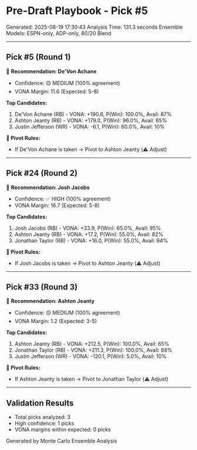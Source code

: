 # Pre-Draft Playbook - Pick #5

Generated: 2025-08-19 17:30:43
Analysis Time: 131.3 seconds
Ensemble Models: ESPN-only, ADP-only, 80/20 Blend

---

## Pick #5 (Round 1)
🎯 **Recommendation: De'Von Achane**
- Confidence: 🟡 MEDIUM (100% agreement)
- VONA Margin: 11.6 (Expected: 5-8)

**Top Candidates:**
1. De'Von Achane (RB) - VONA: +190.6, P(Win): 100.0%, Avail: 87%
2. Ashton Jeanty (RB) - VONA: +179.0, P(Win): 96.0%, Avail: 65%
3. Justin Jefferson (WR) - VONA: -6.1, P(Win): 60.0%, Avail: 10%

**🔄 Pivot Rules:**
- If De'Von Achane is taken → Pivot to Ashton Jeanty (⚠️ Adjust)

---

## Pick #24 (Round 2)
🎯 **Recommendation: Josh Jacobs**
- Confidence: ✅ HIGH (100% agreement)
- VONA Margin: 16.7 (Expected: 5-8)

**Top Candidates:**
1. Josh Jacobs (RB) - VONA: +33.9, P(Win): 65.0%, Avail: 95%
2. Ashton Jeanty (RB) - VONA: +17.2, P(Win): 55.0%, Avail: 82%
3. Jonathan Taylor (RB) - VONA: +16.0, P(Win): 55.0%, Avail: 94%

**🔄 Pivot Rules:**
- If Josh Jacobs is taken → Pivot to Ashton Jeanty (⚠️ Adjust)

---

## Pick #33 (Round 3)
🎯 **Recommendation: Ashton Jeanty**
- Confidence: 🟡 MEDIUM (100% agreement)
- VONA Margin: 1.2 (Expected: 3-5)

**Top Candidates:**
1. Ashton Jeanty (RB) - VONA: +212.5, P(Win): 100.0%, Avail: 65%
2. Jonathan Taylor (RB) - VONA: +211.3, P(Win): 100.0%, Avail: 88%
3. Justin Jefferson (WR) - VONA: -120.1, P(Win): 5.0%, Avail: 10%

**🔄 Pivot Rules:**
- If Ashton Jeanty is taken → Pivot to Jonathan Taylor (⚠️ Adjust)

---


## Validation Results

- Total picks analyzed: 3
- High confidence: 1 picks
- VONA margins within expected: 0 picks

Generated by Monte Carlo Ensemble Analysis

